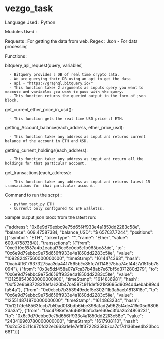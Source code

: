 # vezgo_task

Language Used : Python 

Modules Used :

  Requests : For getting the data from web.
  Regex : Json - For data processing

Functions :
  
  bitquery_api_request(query, variables)
    
      - Bitquery provides a DB of real time crypto data.
      - We are querying their DB using an api to get the data 
      - api - "https://graphql.bitquery.io/"
      - This function takes 2 arguments as inputs query you want to execute and variables you want to pass with the query.
      - This function returns the queried output in the form of json block.
      

get_current_ether_price_in_usd():

      - This function gets the real time USD price of ETH.
      

getting_Account_balance(each_address, ether_price_usd):

      - This function takes any address as input and returns current balance of the account in ETH and USD.

getting_current_holdings(each_address):

      - This function takes any address as input and return all the holdings for that particular account.

get_transactions(each_address):

      - This function takes any address as input and returns latest 15 transactions for that particular account.

Command to run the script : 

      - python test.py ETH
      - Currenlt only configured to ETH walletss.

Sample output json block from the latest run:

{"address": "0x6e9d79ebbc9e75d656ff933e4a1850dd2283c58e", "balance": 609.47587384, "balance_USD": "$ 657037.7244", "positions": [{"symbol": "ETH", "tokenType": "", "name": "Ether", "value": 609.47587384}], "transactions": [{"from": "0xe319e5537a4b2eaba175cc5c0cb5e1b953bc83de", "to": "0x6e9d79ebbc9e75d656ff933e4a1850dd2283c58e", "value": "109282497560000000000", "timeStamp": "1614474363", "hash": "0xab4ff6179373275aa3da4417565b9c85fc7d1148975ba74ef4457a1515b75094"}, {"from": "0x3e5dd458a07a7ca37b48ab7e67bf5d371280d279", "to": "0x6e9d79ebbc9e75d656ff933e4a1850dd2283c58e", "value": "131258540630000000000", "timeStamp": "1614836981", "hash": "0xf52e6b937283f0efa620b47ce5874911def92193695d9094d4aebab89c4fa54a"}, {"from": "0x0ebcb7b353949edef5e302f1fb3a5aeb1813618c", "to": "0x6e9d79ebbc9e75d656ff933e4a1850dd2283c58e", "value": "125514874870000000000", "timeStamp": "1614863234", "hash": "0x12f7de58563fccb7b50ad0f8bdb6bbe398a1ad2a9625f4de419d05d68062da3a"}, {"from": "0xc4798efea6469d6afcdae160ec3fda2b24806231", "to": "0x6e9d79ebbc9e75d656ff933e4a1850dd2283c58e", "value": "243419960780000000000", "timeStamp": "1617938110", "hash": "0x2c520311c670fd22e3663a1e1e7efff37228358b8ca7cf7d136bee4b23bcc681"}]}


